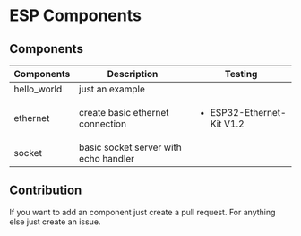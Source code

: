 # ESP Components

## Components

| Components  | Description                            | Testing                                   |
|-------------|----------------------------------------|-------------------------------------------|
| hello_world | just an example                        |                                           |
| ethernet    | create basic ethernet connection       | <ul><li>ESP32-Ethernet-Kit V1.2</li></ul> |
| socket      | basic socket server with echo handler  |                                           |

## Contribution

If you want to add an component just create a pull request. For anything else just create an issue.
